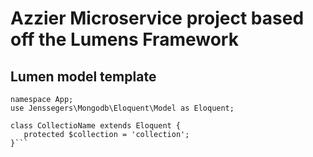 # Azzier Microservice project based off the Lumens Framework

## Lumen model template
```<?php
namespace App;
use Jenssegers\Mongodb\Eloquent\Model as Eloquent;

class CollectioName extends Eloquent {
   protected $collection = 'collection';
}```